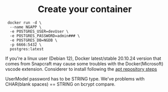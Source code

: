 <h1 align="center"> Create your container </h1>
<code> docker run -d \
  --name NGAPP \
  -e POSTGRES_USER=devUser \
  -e POSTGRES_PASSWORD=admin### \
  -e POSTGRES_DB=NGDB \
  -p 6666:5432 \
  postgres:latest</code>
<p>
  If you're a linux user (Debian 12), Docker latest/stable 20.10.24 version that comes from Snapcraft may cause some troubles with the Docker(Microsoft) vscode extension. Considerer to install following the <a href="https://docs.docker.com/engine/install/debian/" target="_blank">apt repository steps</a>

</p>

<p>
UserModel password has to be STRING type. We've problems with CHAR(blank spaces) == STRING on bcrypt compare.
</p>